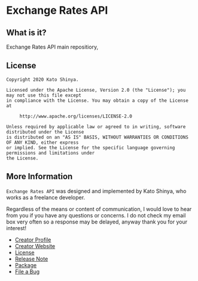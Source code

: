 # Exchange Rates API

## What is it?

Exchange Rates API main repositiory,

## License

```
Copyright 2020 Kato Shinya.

Licensed under the Apache License, Version 2.0 (the "License"); you may not use this file except
in compliance with the License. You may obtain a copy of the License at

     http://www.apache.org/licenses/LICENSE-2.0

Unless required by applicable law or agreed to in writing, software distributed under the License
is distributed on an "AS IS" BASIS, WITHOUT WARRANTIES OR CONDITIONS OF ANY KIND, either express
or implied. See the License for the specific language governing permissions and limitations under
the License.
```

## More Information

`Exchange Rates API` was designed and implemented by Kato Shinya, who works as a freelance developer.

Regardless of the means or content of communication, I would love to hear from you if you have any questions or concerns. I do not check my email box very often so a response may be delayed, anyway thank you for your interest!

- [Creator Profile](https://github.com/myConsciousness)
- [Creator Website](https://myconsciousness.github.io/)
- [License](https://github.com/myConsciousness/exchange-rates-api/blob/master/LICENSE)
- [Release Note](https://github.com/myConsciousness/exchange-rates-api/releases)
- [Package](https://github.com/myConsciousness/exchange-rates-api/packages)
- [File a Bug](https://github.com/myConsciousness/exchange-rates-api/issues)
